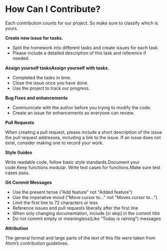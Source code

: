 # How Can I Contribute?

Each contribution counts for our project. So make sure to classify which is yours.

**Create new issue for tasks.**

- Split the homework into different tasks and create issues for each task.
- Please include a detailed description of this task and reference if needed.

**Assign yourself tasksAssign yourself with tasks.**

- Completed the tasks in time.
- Close the issue once you have done.
- Use the project to track our progress.

**Bug Fixes and enhancements**

- Communicate with the author before you trying to modify the code.
- Create an issue for enhancements so everyone can review.

**Pull Requests**

When creating a pull request, please include a short description of the issue the pull request addresses, including a link to the issue. If an issue does not exist, consider making one to record your work.

**Style Guides**

Write readable code, follow basic style standards.Document your code.Keep functions modular. Write test cases for functions.Make sure test cases pass.

**Git Commit Messages**

- Use the present tense ("Add feature" not "Added feature")
- Use the imperative mood ("Move cursor to..." not "Moves cursor to...")
- Limit the first line to 72 characters or less
- Reference issues and pull requests liberally after the first line
- When only changing documentation, include [ci skip] in the commit title
- Do not commit empty or meaningless(Like “Today is raining”) messages

**Attribution**

The general format and large parts of the text of this file were taken from Atom’s contribution guidelines.
